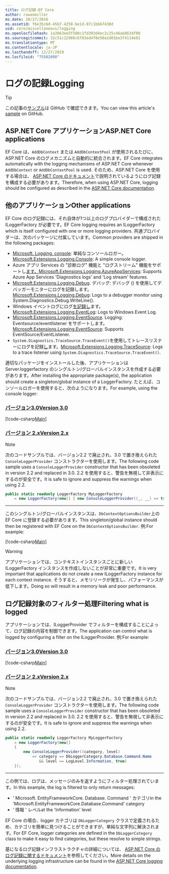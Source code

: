 ```yaml
---
title: ログ記録-EF Core
author: rowanmiller
ms.date: 10/27/2016
ms.assetid: f6e35c6d-45b7-4258-be1d-87c1bb67438d
uid: core/miscellaneous/logging
ms.openlocfilehash: 1a3863ee5f508c1fd393d4ec2c25c46ab8634f00
ms.sourcegitcommit: 32c51c22988c6f83ed4f8e50a1d01be3f4114e81
ms.translationtype: MT
ms.contentlocale: ja-JP
ms.lasthandoff: 12/27/2019
ms.locfileid: "75502098"
---
```

# <a name="logging"></a><span data-ttu-id="e4187-102">ログの記録</span><span class="sxs-lookup"><span data-stu-id="e4187-102">Logging</span></span>

> [!TIP]  
> <span data-ttu-id="e4187-103">この記事の[サンプル](https://github.com/aspnet/EntityFramework.Docs/tree/master/samples/core/Miscellaneous/Logging)は GitHub で確認できます。</span><span class="sxs-lookup"><span data-stu-id="e4187-103">You can view this article's [sample](https://github.com/aspnet/EntityFramework.Docs/tree/master/samples/core/Miscellaneous/Logging) on GitHub.</span></span>

## <a name="aspnet-core-applications"></a><span data-ttu-id="e4187-104">ASP.NET Core アプリケーション</span><span class="sxs-lookup"><span data-stu-id="e4187-104">ASP.NET Core applications</span></span>

<span data-ttu-id="e4187-105">EF Core は、`AddDbContext` または `AddDbContextPool` が使用されるたびに、ASP.NET Core のログメカニズムと自動的に統合されます。</span><span class="sxs-lookup"><span data-stu-id="e4187-105">EF Core integrates automatically with the logging mechanisms of ASP.NET Core whenever `AddDbContext` or `AddDbContextPool` is used.</span></span> <span data-ttu-id="e4187-106">そのため、ASP.NET Core を使用する場合は、 [ASP.NET Core のドキュメント](https://docs.microsoft.com/aspnet/core/fundamentals/logging?tabs=aspnetcore2x)で説明されているようにログ記録を構成する必要があります。</span><span class="sxs-lookup"><span data-stu-id="e4187-106">Therefore, when using ASP.NET Core, logging should be configured as described in the [ASP.NET Core documentation](https://docs.microsoft.com/aspnet/core/fundamentals/logging?tabs=aspnetcore2x).</span></span>

## <a name="other-applications"></a><span data-ttu-id="e4187-107">他のアプリケーション</span><span class="sxs-lookup"><span data-stu-id="e4187-107">Other applications</span></span>

<span data-ttu-id="e4187-108">EF Core のログ記録には、それ自体が1つ以上のログプロバイダーで構成された ILoggerFactory が必要です。</span><span class="sxs-lookup"><span data-stu-id="e4187-108">EF Core logging requires an ILoggerFactory which is itself configured with one or more logging providers.</span></span> <span data-ttu-id="e4187-109">共通プロバイダーは、次のパッケージに付属しています。</span><span class="sxs-lookup"><span data-stu-id="e4187-109">Common providers are shipped in the following packages:</span></span>

* <span data-ttu-id="e4187-110">[Microsoft. Logging. console](https://www.nuget.org/packages/Microsoft.Extensions.Logging.Console/): 単純なコンソールロガー。</span><span class="sxs-lookup"><span data-stu-id="e4187-110">[Microsoft.Extensions.Logging.Console](https://www.nuget.org/packages/Microsoft.Extensions.Logging.Console/): A simple console logger.</span></span>
* <span data-ttu-id="e4187-111">Azure アプリ Services の "診断ログ" 機能と "ログストリーム" 機能をサポートし[ます。](https://www.nuget.org/packages/Microsoft.Extensions.Logging.AzureAppServices/)</span><span class="sxs-lookup"><span data-stu-id="e4187-111">[Microsoft.Extensions.Logging.AzureAppServices](https://www.nuget.org/packages/Microsoft.Extensions.Logging.AzureAppServices/): Supports Azure App Services 'Diagnostics logs' and 'Log stream' features.</span></span>
* <span data-ttu-id="e4187-112">[Microsoft.Extensions.Logging.Debug](https://www.nuget.org/packages/Microsoft.Extensions.Logging.Debug/). デバッグ: デバッグ () を使用してデバッガーモニターにログを記録します。</span><span class="sxs-lookup"><span data-stu-id="e4187-112">[Microsoft.Extensions.Logging.Debug](https://www.nuget.org/packages/Microsoft.Extensions.Logging.Debug/): Logs to a debugger monitor using System.Diagnostics.Debug.WriteLine().</span></span>
* <span data-ttu-id="e4187-113">Windows イベントログにログ[を記録し](https://www.nuget.org/packages/Microsoft.Extensions.Logging.EventLog/)ます。</span><span class="sxs-lookup"><span data-stu-id="e4187-113">[Microsoft.Extensions.Logging.EventLog](https://www.nuget.org/packages/Microsoft.Extensions.Logging.EventLog/): Logs to Windows Event Log.</span></span>
* <span data-ttu-id="e4187-114">[Microsoft.Extensions.Logging.EventSource](https://www.nuget.org/packages/Microsoft.Extensions.Logging.EventSource/). Logging: Eventsource/eventlistener をサポートします。</span><span class="sxs-lookup"><span data-stu-id="e4187-114">[Microsoft.Extensions.Logging.EventSource](https://www.nuget.org/packages/Microsoft.Extensions.Logging.EventSource/): Supports EventSource/EventListener.</span></span>
* <span data-ttu-id="e4187-115">`System.Diagnostics.TraceSource.TraceEvent()`を使用してトレースリスナーにログを記録[し](https://www.nuget.org/packages/Microsoft.Extensions.Logging.TraceSource/)ます。</span><span class="sxs-lookup"><span data-stu-id="e4187-115">[Microsoft.Extensions.Logging.TraceSource](https://www.nuget.org/packages/Microsoft.Extensions.Logging.TraceSource/): Logs to a trace listener using `System.Diagnostics.TraceSource.TraceEvent()`.</span></span>

<span data-ttu-id="e4187-116">適切なパッケージをインストールした後、アプリケーションは Server.loggerfactory のシングルトン/グローバルインスタンスを作成する必要があります。</span><span class="sxs-lookup"><span data-stu-id="e4187-116">After installing the appropriate package(s), the application should create a singleton/global instance of a LoggerFactory.</span></span> <span data-ttu-id="e4187-117">たとえば、コンソールロガーを使用すると、次のようになります。</span><span class="sxs-lookup"><span data-stu-id="e4187-117">For example, using the console logger:</span></span>

### <a name="version-30tabv3"></a>[<span data-ttu-id="e4187-118">バージョン3.0</span><span class="sxs-lookup"><span data-stu-id="e4187-118">Version 3.0</span></span>](#tab/v3)

[!code-csharp[Main](../../../samples/core/Miscellaneous/Logging/Logging/BloggingContext.cs#DefineLoggerFactory)]

### <a name="version-2xtabv2"></a>[<span data-ttu-id="e4187-119">バージョン 2.x</span><span class="sxs-lookup"><span data-stu-id="e4187-119">Version 2.x</span></span>](#tab/v2)

> [!NOTE]
> <span data-ttu-id="e4187-120">次のコードサンプルでは、バージョン2.2 で廃止され、3.0 で置き換えられた `ConsoleLoggerProvider` コンストラクターを使用します。</span><span class="sxs-lookup"><span data-stu-id="e4187-120">The following code sample uses a `ConsoleLoggerProvider` constructor that has been obsoleted in version 2.2 and replaced in 3.0.</span></span> <span data-ttu-id="e4187-121">2\.2 を使用すると、警告を無視して非表示にするのが安全です。</span><span class="sxs-lookup"><span data-stu-id="e4187-121">It is safe to ignore and suppress the warnings when using 2.2.</span></span>

``` csharp
public static readonly LoggerFactory MyLoggerFactory
    = new LoggerFactory(new[] { new ConsoleLoggerProvider((_, __) => true, true) });
```

***

<span data-ttu-id="e4187-122">このシングルトン/グローバルインスタンスは、`DbContextOptionsBuilder`上の EF Core に登録する必要があります。</span><span class="sxs-lookup"><span data-stu-id="e4187-122">This singleton/global instance should then be registered with EF Core on the `DbContextOptionsBuilder`.</span></span> <span data-ttu-id="e4187-123">例:</span><span class="sxs-lookup"><span data-stu-id="e4187-123">For example:</span></span>

[!code-csharp[Main](../../../samples/core/Miscellaneous/Logging/Logging/BloggingContext.cs#RegisterLoggerFactory)]

> [!WARNING]
> <span data-ttu-id="e4187-124">アプリケーションでは、コンテキストインスタンスごとに新しい ILoggerFactory インスタンスを作成しないことが非常に重要です。</span><span class="sxs-lookup"><span data-stu-id="e4187-124">It is very important that applications do not create a new ILoggerFactory instance for each context instance.</span></span> <span data-ttu-id="e4187-125">そうすると、メモリリークが発生し、パフォーマンスが低下します。</span><span class="sxs-lookup"><span data-stu-id="e4187-125">Doing so will result in a memory leak and poor performance.</span></span>

## <a name="filtering-what-is-logged"></a><span data-ttu-id="e4187-126">ログ記録対象のフィルター処理</span><span class="sxs-lookup"><span data-stu-id="e4187-126">Filtering what is logged</span></span>

<span data-ttu-id="e4187-127">アプリケーションでは、ILoggerProvider でフィルターを構成することによって、ログ記録の内容を制御できます。</span><span class="sxs-lookup"><span data-stu-id="e4187-127">The application can control what is logged by configuring a filter on the ILoggerProvider.</span></span> <span data-ttu-id="e4187-128">例:</span><span class="sxs-lookup"><span data-stu-id="e4187-128">For example:</span></span>

### <a name="version-30tabv3"></a>[<span data-ttu-id="e4187-129">バージョン3.0</span><span class="sxs-lookup"><span data-stu-id="e4187-129">Version 3.0</span></span>](#tab/v3)

[!code-csharp[Main](../../../samples/core/Miscellaneous/Logging/Logging/BloggingContextWithFiltering.cs#DefineLoggerFactory)]

### <a name="version-2xtabv2"></a>[<span data-ttu-id="e4187-130">バージョン 2.x</span><span class="sxs-lookup"><span data-stu-id="e4187-130">Version 2.x</span></span>](#tab/v2)

> [!NOTE]
> <span data-ttu-id="e4187-131">次のコードサンプルでは、バージョン2.2 で廃止され、3.0 で置き換えられた `ConsoleLoggerProvider` コンストラクターを使用します。</span><span class="sxs-lookup"><span data-stu-id="e4187-131">The following code sample uses a `ConsoleLoggerProvider` constructor that has been obsoleted in version 2.2 and replaced in 3.0.</span></span> <span data-ttu-id="e4187-132">2\.2 を使用すると、警告を無視して非表示にするのが安全です。</span><span class="sxs-lookup"><span data-stu-id="e4187-132">It is safe to ignore and suppress the warnings when using 2.2.</span></span>

``` csharp
public static readonly LoggerFactory MyLoggerFactory
    = new LoggerFactory(new[]
    {
        new ConsoleLoggerProvider((category, level)
            => category == DbLoggerCategory.Database.Command.Name
               && level == LogLevel.Information, true)
    });
```

***

<span data-ttu-id="e4187-133">この例では、ログは、メッセージのみを返すようにフィルター処理されています。</span><span class="sxs-lookup"><span data-stu-id="e4187-133">In this example, the log is filtered to only return messages:</span></span>

* <span data-ttu-id="e4187-134">' Microsoft. EntityFrameworkCore. Database. Command ' カテゴリ</span><span class="sxs-lookup"><span data-stu-id="e4187-134">in the 'Microsoft.EntityFrameworkCore.Database.Command' category</span></span>
* <span data-ttu-id="e4187-135">' 情報 ' レベル</span><span class="sxs-lookup"><span data-stu-id="e4187-135">at the 'Information' level</span></span>

<span data-ttu-id="e4187-136">EF Core の場合、logger カテゴリは `DbLoggerCategory` クラスで定義されるため、カテゴリを簡単に見つけることができますが、単純な文字列に解決されます。</span><span class="sxs-lookup"><span data-stu-id="e4187-136">For EF Core, logger categories are defined in the `DbLoggerCategory` class to make it easy to find categories, but these resolve to simple strings.</span></span>

<span data-ttu-id="e4187-137">基になるログ記録インフラストラクチャの詳細については、 [ASP.NET Core のログ記録に関するドキュメント](https://docs.microsoft.com/aspnet/core/fundamentals/logging?tabs=aspnetcore2x)を参照してください。</span><span class="sxs-lookup"><span data-stu-id="e4187-137">More details on the underlying logging infrastructure can be found in the [ASP.NET Core logging documentation](https://docs.microsoft.com/aspnet/core/fundamentals/logging?tabs=aspnetcore2x).</span></span>
